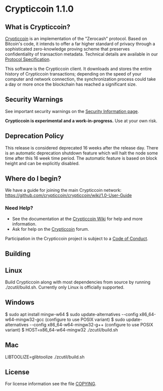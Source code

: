 Crypticcoin 1.1.0
=============

What is Crypticcoin?
--------------

[Crypticcoin](https://crypticcoin.io/) is an implementation of the "Zerocash" protocol.
Based on Bitcoin's code, it intends to offer a far higher standard of privacy
through a sophisticated zero-knowledge proving scheme that preserves
confidentiality of transaction metadata. Technical details are available
in our [Protocol Specification](https://github.com/crypticcoin/zips/raw/master/protocol/protocol.pdf).

This software is the Crypticcoin client. It downloads and stores the entire history
of Crypticcoin transactions; depending on the speed of your computer and network
connection, the synchronization process could take a day or more once the
blockchain has reached a significant size.

Security Warnings
-----------------

See important security warnings on the
[Security Information page](https://crypticcoin.io/support/security/).

**Crypticcoin is experimental and a work-in-progress.** Use at your own risk.

Deprecation Policy
------------------

This release is considered deprecated 16 weeks after the release day. There
is an automatic deprecation shutdown feature which will halt the node some
time after this 16 week time period. The automatic feature is based on block
height and can be explicitly disabled.

Where do I begin?
-----------------
We have a guide for joining the main Crypticcoin network:
https://github.com/crypticcoin/crypticcoin/wiki/1.0-User-Guide

### Need Help?

* See the documentation at the [Crypticcoin Wiki](https://github.com/crypticcoin/crypticcoin/wiki)
  for help and more information.
* Ask for help on the [Crypticcoin](https://forum.crypticcoin.io/) forum.

Participation in the Crypticcoin project is subject to a
[Code of Conduct](code_of_conduct.md).

Building
--------

## Linux
Build Crypticcoin along with most dependencies from source by running
./zcutil/build.sh. Currently only Linux is officially supported.

## Windows
$ sudo apt install mingw-w64
$ sudo update-alternatives --config x86_64-w64-mingw32-gcc
(configure to use POSIX variant)
$ sudo update-alternatives --config x86_64-w64-mingw32-g++
(configure to use POSIX variant)
$ HOST=x86_64-w64-mingw32 ./zcutil/build.sh

## Mac
LIBTOOLIZE=glibtoolize ./zcutil/build.sh

License
-------

For license information see the file [COPYING](COPYING).
